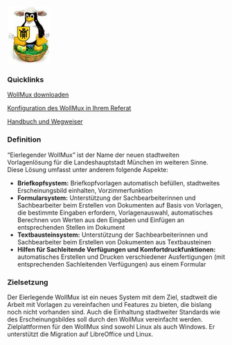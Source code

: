 ![Eierlegender WollMux](images/100px-Wollmux.jpg "Eierlegender WollMux")

### Quicklinks

[WollMux downloaden](Download.md)

[Konfiguration des WollMux in Ihrem Referat](18.0/Konfiguration_des_WollMux_in_Ihrem_Referat.md)

[Handbuch und Wegweiser](18.0/Handbuch_des_WollMux.md)

### Definition

“Eierlegender WollMux” ist der Name der neuen stadtweiten Vorlagenlösung für die Landeshauptstadt München im weiteren Sinne. Diese Lösung umfasst unter anderem folgende Aspekte:

* **Briefkopfsystem:** Briefkopfvorlagen automatisch befüllen, stadtweites Erscheinungsbild einhalten, Vorzimmerfunktion
* **Formularsystem:** Unterstützung der Sachbearbeiterinnen und Sachbearbeiter beim Erstellen von Dokumenten auf Basis von Vorlagen, die bestimmte Eingaben erfordern, Vorlagenauswahl, automatisches Berechnen von Werten aus den Eingaben und Einfügen an entsprechenden Stellen im Dokument
* **Textbausteinsystem:** Unterstützung der Sachbearbeiterinnen und Sachbearbeiter beim Erstellen von Dokumenten aus Textbausteinen
* **Hilfen für Sachleitende Verfügungen und Komfortdruckfunktionen:** automatisches Erstellen und Drucken verschiedener Ausfertigungen \(mit entsprechenden Sachleitenden Verfügungen\) aus einem Formular

### Zielsetzung

Der Eierlegende WollMux ist ein neues System mit dem Ziel, stadtweit die Arbeit mit Vorlagen zu vereinfachen und Features zu bieten, die bislang noch nicht vorhanden sind. Auch die Einhaltung stadtweiter Standards wie des Erscheinungsbildes soll durch den WollMux vereinfacht werden. Zielplattformen für den WollMux sind sowohl Linux als auch Windows. Er unterstützt die Migration auf LibreOffice und Linux.
